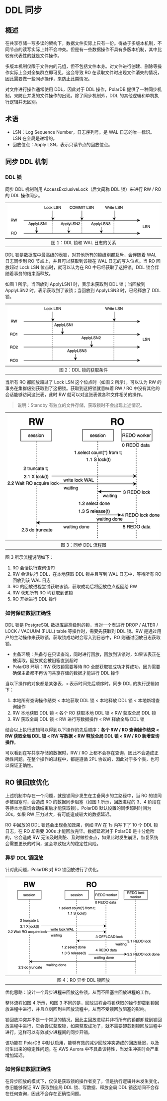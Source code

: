 # DDL 同步

## 概述

在共享存储一写多读的架构下，数据文件实际上只有一份。得益于多版本机制，不同节点的读写实际上并不会冲突。但是有一些数据操作不具有多版本机制，其中比较有代表性的就是文件操作。

多版本机制仅限于文件内的元组，但不包括文件本身。对文件进行创建、删除等操作实际上会对全集群立即可见，这会导致 RO 在读取文件时出现文件消失的情况，因此需要做一些同步操作，来防止此类情况。

对文件进行操作通常使用 DDL，因此对于 DDL 操作，PolarDB 提供了一种同步机制，来防止并发的文件操作的出现。除了同步机制外，DDL 的其他逻辑和单机执行逻辑并无区别。

## 术语

- LSN：Log Sequence Number，日志序列号。是 WAL 日志的唯一标识。LSN 在全局是递增的。
- 回放位点：Apply LSN，表示只读节点的回放位点。

## 同步 DDL 机制

### DDL 锁

同步 DDL 机制利用 AccessExclusiveLock（后文简称 DDL 锁）来进行 RW / RO 的 DDL 操作同步。

| ![异步回放ddl锁.png](../imgs/45_DDL_1.png) |
| :-------------------------------------------: |
|         图 1：DDL 锁和 WAL 日志的关系         |

DDL 锁是数据库中最高级的表锁，对其他所有的锁级别都互斥，会伴随着 WAL 日志同步到 RO 节点上，并且可以获取到该锁在 WAL 日志的写入位点。当 RO 回放超过 Lock LSN 位点时，就可以认为在 RO 中已经获取了这把锁。DDL 锁会伴随着事务的结束而释放。

如图 1 所示，当回放到 ApplyLSN1 时，表示未获取到 DDL 锁；当回放到 ApplyLSN2 时，表示获取到了该锁；当回放到 ApplyLSN3 时，已经释放了 DDL 锁。

| ![异步回放ddl锁.png](../imgs/46_DDL_2.png) |
| :-------------------------------------------: |
|            图 2：DDL 锁的获取条件             |

当所有 RO 都回放超过了 Lock LSN 这个位点时（如图 2 所示），可以认为 RW 的事务在集群级别获取到了这把锁。获取到这把锁就意味着 RW / RO 中没有其他的会话能够访问这张表，此时 RW 就可以对这张表做各种文件相关的操作。

> 说明：Standby 有独立的文件存储，获取锁时不会出现上述情况。

| ![异步回放ddl锁.png](../imgs/47_DDL_3.png) |
| :-------------------------------------------: |
|             图 3：同步 DDL 流程图             |

图 3 所示流程说明如下：

1. RO 会话执行查询语句
1. RW 会话执行 DDL，在本地获取 DDL 锁并且写到 WAL 日志中，等待所有 RO 回放到该 WAL 日志
1. RO 的回放进程尝试获取该锁，获取成功后将回放位点返回给 RW
1. RW 获知所有 RO 均获取到该锁
1. RO 开始进行 DDL 操作

### 如何保证数据正确性

DDL 锁是 PostgreSQL 数据库最高级别的锁，当对一个表进行 DROP / ALTER / LOCK / VACUUM (FULL) table 等操作时，需要先获取到 DDL 锁。RW 是通过用户的主动操作来获取锁，获取锁成功时会写入到日志中，RO 则通过回放日志获取锁。

- 主备环境：热备存在只读查询，同时进行回放，回放到该锁时，如果该表正在被读取，回放就会被阻塞直到超时
- PolarDB 环境：RW 获取锁需要等待 RO 全部获取锁成功才算成功，因为需要确保主备都不再访问共享存储的数据才能进行 DDL 操作

当以下操作的对象都是某张表，`<` 表示时间先后顺序时，同步 DDL 的执行逻辑如下：

1. 本地所有查询操作结束 < 本地获取 DDL 锁 < 本地释放 DDL 锁 < 本地新增查询操作
1. RW 本地获取 DDL 锁 < 各个 RO 获取本地 DDL 锁 < RW 获取全局 DDL 锁
1. RW 获取全局 DDL 锁 < RW 进行写数据操作 < RW 释放全局 DDL 锁

结合以上执行逻辑可以得到以下操作的先后顺序：**各个 RW / RO 查询操作结束 < RW 获取全局 DDL 锁 < RW 写数据 < RW 释放全局 DDL 锁 < RW / RO 新增查询操作**。

可以看到在写共享存储的数据时，RW / RO 上都不会存在查询，因此不会造成正确性问题。在整个操作的过程中，都是遵循 2PL 协议的，因此对于多个表，也可以保证正确性。

## RO 锁回放优化

上述机制中存在一个问题，就是锁同步发生在主备同步的主路径中，当 RO 的锁同步被阻塞时，会造成 RO 的数据同步阻塞（如图 1 所示，回放进程的 3、4 阶段在等待本地查询会话结束后才能获取锁）。PolarDB 默认设置的同步超时时间为 30s，如果 RW 压力过大，有可能造成较大的数据延迟。

RO 中回放的 DDL 锁还会出现叠加效果，例如 RW 在 1s 内写下了 10 个 DDL 锁日志，在 RO 却需要 300s 才能回放完毕。数据延迟对于 PolarDB 是十分危险的，它会造成 RW 无法及时刷脏、及时做检查点，如果此时发生崩溃，恢复系统会需要更长的时间，这会导致极大的稳定性风险。

### 异步 DDL 锁回放

针对此问题，PolarDB 对 RO 锁回放进行了优化。

| ![异步回放ddl锁.png](../imgs/48_DDL_4.png) |
| :-------------------------------------------: |
|           图 4：RO 异步 DDL 锁回放            |

优化思路：设计一个异步进程来回放这些锁，从而不阻塞主回放进程的工作。

整体流程如图 4 所示，和图 3 不同的是，回放进程会将锁获取的操作卸载到锁回放进程中进行，并且立刻回到主回放流程中，从而不受锁回放阻塞的影响。

锁回放冲突并不是一个常见的情况，因此主回放进程并非将所有的锁都卸载到锁回放进程中进行，它会尝试获取锁，如果获取成功了，就不需要卸载到锁回放进程中进行，这样可以有效减少进程间的同步开销。

该功能在 PolarDB 中默认启用，能够有效的减少回放冲突造成的回放延迟，以及衍生出来的稳定性问题。在 AWS Aurora 中不具备该特性，当发生冲突时会严重增加延迟。

### 如何保证数据正确性

在异步回放的模式下，仅仅是获取锁的操作者变了，但是执行逻辑并未发生变化，依旧能够保证 RW 获取到全局 DDL 锁、写数据、释放全局 DDL 锁这期间不会存在任何查询，因此不会存在正确性问题。

